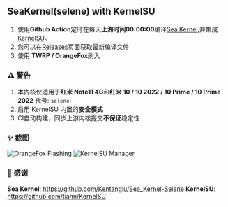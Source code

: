 ## SeaKernel(selene) with KernelSU
1. 使用**Github Action**定时在每天**上海时间00:00:00**编译[Sea Kernel](https://github.com/Kentanglu/Sea_Kernel-Selene),并集成[KernelSU](https://github.com/tiann/KernelSU)。
2. 您可以在[Releases](https://github.com/mochenya/Action_Selene_Sea_KernelSU/releases)页面获取最新编译文件
3. 使用 **TWRP / OrangeFox**刷入

### ⚠️ 警告
1. 本内核仅适用于**红米 Note11 4G**和**红米 10 / 10 2022 / 10 Prime / 10 Prime 2022** 代号: ``selene``
2. 启用 KernelSU 内置的**安全模式**
3. CI自动构建，同步上游内核提交**不保证**稳定性

### ✨ 截图
![OrangeFox Flashing](https://raw.githubusercontent.com/mochenya/action_selene_seakernel_kernelsu/main/pictures/Flash.png)
![KernelSU Manager](https://raw.githubusercontent.com/mochenya/action_selene_seakernel_kernelsu/main/pictures/KernelSU%20Manager.png)

### 🌸 感谢
**Sea Kernel**: https://github.com/Kentanglu/Sea_Kernel-Selene
**KernelSU**: https://github.com/tiann/KernelSU
